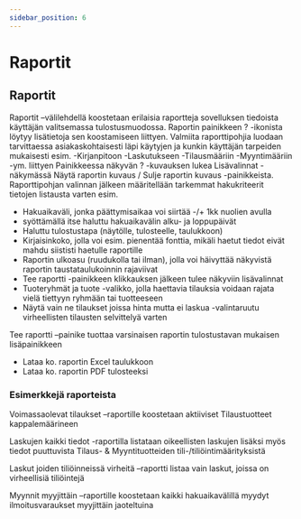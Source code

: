 ```yaml
---
sidebar_position: 6
---
```


# Raportit

## Raportit

Raportit –välilehdellä koostetaan erilaisia raportteja sovelluksen tiedoista käyttäjän valitsemassa tulostusmuodossa.
Raportin painikkeen ? -ikonista löytyy lisätietoja sen koostamiseen liittyen.
Valmiita raporttipohjia luodaan tarvittaessa asiakaskohtaisesti läpi käytyjen ja kunkin käyttäjän tarpeiden mukaisesti esim.
-Kirjanpitoon
-Laskutukseen
-Tilausmääriin
-Myyntimääriin
-ym. liittyen
Painikkeessa näkyvän ? -kuvauksen lukea Lisävalinnat -näkymässä Näytä raportin kuvaus / Sulje raportin kuvaus -painikkeista.
Raporttipohjan valinnan jälkeen määritellään tarkemmat hakukriteerit tietojen listausta varten esim.
- Hakuaikaväli, jonka päättymisaikaa voi siirtää -/+ 1kk nuolien avulla
- syöttämällä itse haluttu hakuaikavälin alku- ja loppupäivät
- Haluttu tulostustapa (näytölle, tulosteelle, taulukkoon)
- Kirjaisinkoko, jolla voi esim. pienentää fonttia, mikäli haetut tiedot eivät mahdu siististi haetulle raportille
- Raportin ulkoasu (ruudukolla tai ilman), jolla voi häivyttää näkyvistä raportin taustataulukoinnin rajaviivat
- Tee raportti -painikkeen klikkauksen jälkeen tulee näkyviin lisävalinnat
- Tuoteryhmät ja tuote -valikko, jolla haettavia tilauksia voidaan rajata vielä tiettyyn ryhmään tai tuotteeseen
- Näytä vain ne tilaukset joissa hinta mutta ei laskua -valintaruutu virheellisten tilausten selvittelyä varten

Tee raportti –painike tuottaa varsinaisen raportin tulostustavan mukaisen lisäpainikkeen
- Lataa ko. raportin Excel taulukkoon
- Lataa ko. raportin PDF tulosteeksi

### Esimerkkejä raporteista

Voimassaolevat tilaukset –raportille koostetaan aktiiviset Tilaustuotteet kappalemäärineen

Laskujen kaikki tiedot -raportilla listataan oikeellisten laskujen lisäksi myös tiedot puuttuvista Tilaus- & Myyntituotteiden tili-/tiliöintimäärityksistä

Laskut joiden tiliöinneissä virheitä –raportti listaa vain laskut, joissa on virheellisiä tiliöintejä

Myynnit myyjittäin –raportille koostetaan kaikki hakuaikavälillä myydyt ilmoitusvaraukset myyjittäin jaoteltuina